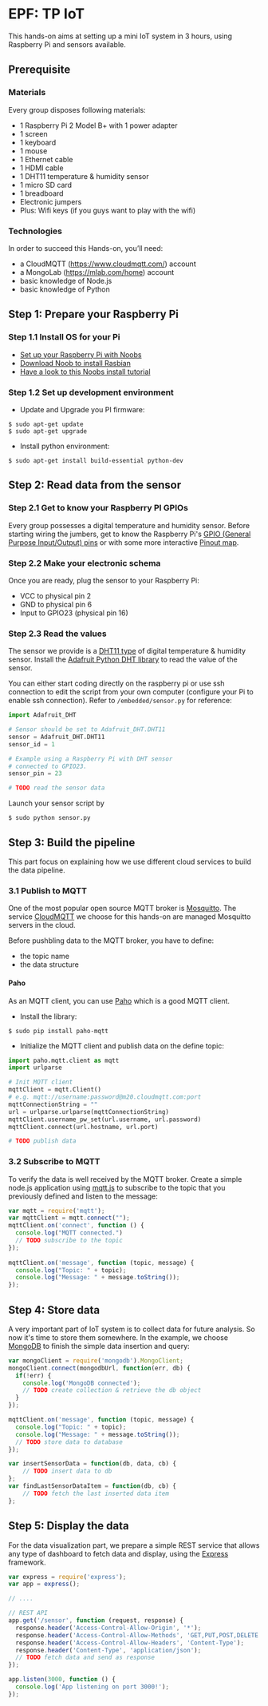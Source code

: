# EPF: TP IoT

This hands-on aims at setting up a mini IoT system in 3 hours, using Raspberry 
Pi and sensors available.

## Prerequisite

### Materials

Every group disposes following materials:

- 1 Raspberry Pi 2 Model B+ with 1 power adapter
- 1 screen
- 1 keyboard
- 1 mouse
- 1 Ethernet cable
- 1 HDMI cable
- 1 DHT11 temperature & humidity sensor
- 1 micro SD card
- 1 breadboard
- Electronic jumpers
- Plus: Wifi keys (if you guys want to play with the wifi)

### Technologies

In order to succeed this Hands-on, you’ll need:
- a CloudMQTT (https://www.cloudmqtt.com/) account
- a MongoLab (https://mlab.com/home) account
- basic knowledge of Node.js
- basic knowledge of Python

## Step 1: Prepare your Raspberry Pi

### Step 1.1 Install OS for your Pi

- [Set up your Raspberry Pi with Noobs](https://www.raspberrypi.org/help/noobs-setup/)
- [Download Noob to install Rasbian](https://www.raspberrypi.org/downloads/)
- [Have a look to this Noobs install tutorial](https://www.raspberrypi.org/learning/noobs-install/worksheet/)

### Step 1.2 Set up development environment

- Update and Upgrade you PI firmware:
```
$ sudo apt-get update
$ sudo apt-get upgrade
```

- Install python environment:
```
$ sudo apt-get install build-essential python-dev
```

## Step 2: Read data from the sensor

### Step 2.1 Get to know your Raspberry PI GPIOs

Every group possesses a digital temperature and humidity sensor. Before starting 
wiring the jumbers, get to know the Raspberry Pi's [GPIO (General Purpose Input/Output) pins](https://www.raspberrypi.org/documentation/usage/gpio/) 
or with some more interactive [Pinout map](http://pinout.xyz/).

### Step 2.2 Make your electronic schema

Once you are ready, plug the sensor to your Raspberry Pi:

- VCC to physical pin 2
- GND to physical pin 6
- Input to GPIO23 (physical pin 16)

### Step 2.3 Read the values

The sensor we provide is a [DHT11 type](https://www.adafruit.com/product/386) of digital temperature & humidity sensor. Install the [Adafruit Python DHT library](https://github.com/adafruit/Adafruit_Python_DHT) to read the value of the sensor.

You can either start coding directly on the raspberry pi or use ssh connection to edit the script from your own computer (configure your Pi to enable ssh connection). Refer to `/embedded/sensor.py` for reference:

```Python
import Adafruit_DHT

# Sensor should be set to Adafruit_DHT.DHT11
sensor = Adafruit_DHT.DHT11
sensor_id = 1

# Example using a Raspberry Pi with DHT sensor
# connected to GPIO23.
sensor_pin = 23

# TODO read the sensor data

```

Launch your sensor script by

```
$ sudo python sensor.py
```

## Step 3: Build the pipeline

This part focus on explaining how we use different cloud services to build the data pipeline.

### 3.1 Publish to MQTT

One of the most popular open source MQTT broker is [Mosquitto](http://mosquitto.org/). The service [CloudMQTT](https://www.cloudmqtt.com/) we choose for this hands-on are managed Mosquitto servers in the cloud. 

Before pushbling data to the MQTT broker, you have to define:
- the topic name
- the data structure

#### Paho

As an MQTT client, you can use [Paho](https://www.eclipse.org/paho/clients/python/) which  is a good MQTT client. 

- Install the library:
```
$ sudo pip install paho-mqtt
```
- Initialize the MQTT client and publish data on the define topic:

```Python
import paho.mqtt.client as mqtt
import urlparse

# Init MQTT client
mqttClient = mqtt.Client()
# e.g. mqtt://username:password@m20.cloudmqtt.com:port
mqttConnectionString = ""
url = urlparse.urlparse(mqttConnectionString)
mqttClient.username_pw_set(url.username, url.password)
mqttClient.connect(url.hostname, url.port)

# TODO publish data

```

### 3.2 Subscribe to MQTT

To verify the data is well received by the MQTT broker. Create a simple node.js application using [mqtt.js](https://github.com/mqttjs/MQTT.js) to subscribe to the topic that you previously defined and listen to the message:

```Javascript
var mqtt = require('mqtt');
var mqttClient = mqtt.connect("");
mqttClient.on('connect', function () {
  console.log("MQTT connected.")
  // TODO subscribe to the topic
});
 
mqttClient.on('message', function (topic, message) {
  console.log("Topic: " + topic);
  console.log("Message: " + message.toString());
});

```

## Step 4: Store data

A very important part of IoT system is to collect data for future analysis. So now it's time to store them somewhere. In the example, we choose [MongoDB](https://mlab.com/home) to finish the simple data insertion and query:

```Javascript
var mongoClient = require('mongodb').MongoClient;
mongoClient.connect(mongodbUrl, function(err, db) {
  if(!err) {
    console.log('MongoDB connected');
    // TODO create collection & retrieve the db object
  }
});

mqttClient.on('message', function (topic, message) {
  console.log("Topic: " + topic);
  console.log("Message: " + message.toString());
  // TODO store data to database
});

var insertSensorData = function(db, data, cb) {
	// TODO insert data to db
};
var findLastSensorDataItem = function(db, cb) {
	// TODO fetch the last inserted data item
};
```

## Step 5: Display the data

For the data visualization part, we prepare a simple REST service that allows any type of dashboard to fetch data and display, using the [Express](http://expressjs.com/) framework.

```Javascript
var express = require('express');
var app = express();

// ....

// REST API
app.get('/sensor', function (request, response) {
  response.header('Access-Control-Allow-Origin', '*');
  response.header('Access-Control-Allow-Methods', 'GET,PUT,POST,DELETE');
  response.header('Access-Control-Allow-Headers', 'Content-Type');
  response.header('Content-Type', 'application/json');
  // TODO fetch data and send as response
});

app.listen(3000, function () {
  console.log('App listening on port 3000!');
});
```

